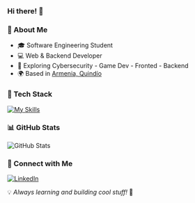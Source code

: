 ### Hi there! 👋


### 🚀 About Me
- 🎓 Software Engineering Student
- 💻 Web & Backend Developer
- 🔐 Exploring Cybersecurity - Game Dev - Fronted - Backend
- 🌍 Based in [Armenia, Quindío](https://www.armenia.gov.co)

### 🔧 Tech Stack
[![My Skills](https://skillicons.dev/icons?i=java,nodejs,js,html,css,idea,python,vscode,react&theme=light)](https://skillicons.dev)

### 📊 GitHub Stats
![GitHub Stats](https://github-readme-stats.vercel.app/api?username=jjquintero1721&show_icons=true&theme=dark)

### 🔗 Connect with Me
[![LinkedIn](https://img.shields.io/badge/LinkedIn-0077B5?style=for-the-badge&logo=linkedin&logoColor=white)](https://www.linkedin.com/in/tu_usuario)


💡 *Always learning and building cool stuff!* 🚀
